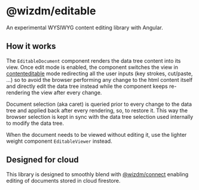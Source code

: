 @wizdm/editable
===============

An experimental WYSIWYG content editing library with Angular.  

## How it works

The `EditableDocument` component renders the data tree content into its view. Once edit mode is enabled, the component switches the view in [contenteditable](https://developer.mozilla.org/en-US/docs/Web/HTML/Global_attributes/contenteditable) mode redirecting all the user inputs (key strokes, cut/paste, ...) so to avoid the browser performing any change to the html content itself and directly edit the data tree instead while the component keeps re-rendering the view after every change.

Document selection (aka caret) is queried prior to every change to the data tree and applied back after every rendering, so, to restore it. This way the browser selection is kept in sync with the data tree selection used internally to modify the data tree. 

When the document needs to be viewed without editing it, use the lighter weight component `EditableViewer` instead.

## Designed for cloud

This library is designed to smoothly blend with [@wizdm/connect](../connect) enabling editing of documents stored in cloud firestore.
